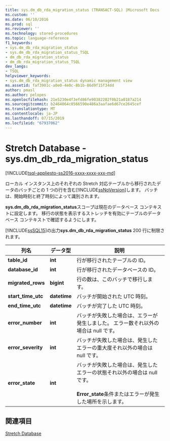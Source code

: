 ```yaml
---
title: sys.dm_db_rda_migration_status (TRANSACT-SQL) |Microsoft Docs
ms.custom: ''
ms.date: 06/10/2016
ms.prod: sql
ms.reviewer: ''
ms.technology: stored-procedures
ms.topic: language-reference
f1_keywords:
- sys.dm_db_rda_migration_status
- sys.dm_db_rda_migration_status_TSQL
- dm_db_rda_migration_status
- dm_db_rda_migration_status_TSQL
dev_langs:
- TSQL
helpviewer_keywords:
- sys.dm_db_rda_migration_status dynamic management view
ms.assetid: faf3901c-a0e0-4e0c-8b1b-86d9f15f34dd
author: pmasl
ms.author: pelopes
ms.openlocfilehash: 21e5230e4f3efd86fe90382202f0b21a0187a214
ms.sourcegitcommit: b2464064c0566590e486a3aafae6d67ce2645cef
ms.translationtype: MT
ms.contentlocale: ja-JP
ms.lasthandoff: 07/15/2019
ms.locfileid: "67937062"
---
```

# <a name="stretch-database---sysdmdbrdamigrationstatus"></a>Stretch Database - sys.dm_db_rda_migration_status
[!INCLUDE[tsql-appliesto-ss2016-xxxx-xxxx-xxx-md](../../includes/tsql-appliesto-ss2016-xxxx-xxxx-xxx-md.md)]

  ローカル インスタンス上のそれぞれの Stretch 対応テーブルから移行されたデータのバッチごとの 1 つの行を含む[!INCLUDE[ssNoVersion](../../includes/ssnoversion-md.md)]します。 バッチは、開始時刻と終了時刻によって識別されます。  
  
 **sys.dm_db_rda_migration_status**スコープは現在のデータベース コンテキストに設定します。 移行の状態を表示するストレッチを有効にテーブルのデータベース コンテキストで確認するようにします。  
  
 [!INCLUDE[ssSQL15](../../includes/sssql15-md.md)]の出力**sys.dm_db_rda_migration_status** 200 行に制限されます。  
  
|列名|データ型|説明|  
|-----------------|---------------|-----------------|  
|**table_id**|**int**|行が移行されたテーブルの ID。|  
|**database_id**|**int**|行が移行されたデータベースの ID。|  
|**migrated_rows**|**bigint**|行の数は、このバッチで移行します。|  
|**start_time_utc**|**datetime**|バッチが開始された UTC 時刻。|  
|**end_time_utc**|**datetime**|バッチが完了した UTC 時刻。|  
|**error_number**|**int**|バッチが失敗した場合は、エラーが発生しました。 エラー数それ以外の場合は null です。|  
|**error_severity**|**int**|バッチが失敗した場合は、発生したエラーの重大度それ以外の場合は null です。|  
|**error_state**|**int**|バッチが失敗した場合は、発生したエラーの状態それ以外の場合は null です。<br /><br /> **Error_state**条件またはエラーが発生した場所を示します。|  
  
## <a name="see-also"></a>関連項目  
 [Stretch Database](../../sql-server/stretch-database/stretch-database.md)  
  
  
